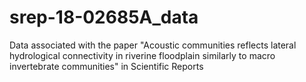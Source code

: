 # srep-18-02685A_data
Data associated with the paper "Acoustic communities reflects lateral hydrological connectivity in riverine floodplain similarly to macro invertebrate communities" in Scientific Reports
